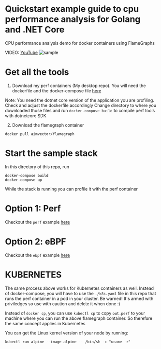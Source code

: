 # Quickstart example guide to cpu performance analysis for Golang and .NET Core
CPU performance analysis demo for docker containers using FlameGraphs

VIDEO: [YouTube](https://www.youtube.com/watch?v=ZaKJL9uUiXY)
![sample](./example.png)

# Get all the tools

1) Download my perf containers (My desktop repo). You will need the dockerfile and the docker-compose file [here](https://github.com/marcel-dempers/my-desktop/tree/master/dockerfiles/perf/dotnetcore)

Note: You need the dotnet core version of the application you are profiling. Check and adjust the dockerfile accordingly
Change directory to where you downloaded those files and run `docker-compose build` to compile perf tools with dotnetcore SDK

2) Download the flamegraph container
```
docker pull aimvector/flamegraph
```

# Start the sample stack

In this directory of this repo, run

```
docker-compose build
docker-compose up
```

While the stack is running you can profile it with the perf container
# Option 1: Perf

Checkout the `perf` example [here](./perf.md)

# Option 2: eBPF

Checkout the `ebpf` example [here](./ebpf.md)

# KUBERNETES

The same process above works for Kubernetes containers as well.
Instead of docker-compose, you will have to use the `./k8s.yaml` file in this repo that runs the perf container in a pod in your cluster.
Be warned! It's armed with priviledges so use with caution and delete it when done :)

Instead of `docker cp`, you can use `kubectl cp` to copy `out.perf` to your machine where you can run the above flamegraph container.
So therefore the same concept applies in Kubernetes.

You can get the Linux kernel version of your node by running:

```
kubectl run alpine --image alpine -- /bin/sh -c "uname -r"
```